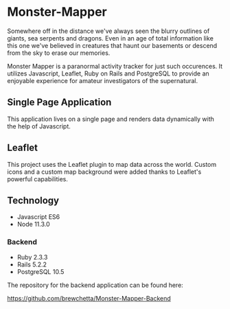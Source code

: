 # Monster-Mapper
Somewhere off in the distance we've always seen the blurry outlines of giants, sea serpents and dragons. Even in an age of total information like this one we've believed in creatures that haunt our basements or descend from the sky to erase our memories.

Monster Mapper is a paranormal activity tracker for just such occurences. It utilizes Javascript, Leaflet, Ruby on Rails and PostgreSQL to provide an enjoyable experience for amateur investigators of the supernatural.

## Single Page Application

This application lives on a single page and renders data dynamically with the help of Javascript.

## Leaflet

This project uses the Leaflet plugin to map data across the world. Custom icons and a custom map background were added thanks to Leaflet's powerful capabilities.

## Technology

* Javascript ES6
* Node 11.3.0

### Backend

* Ruby 2.3.3
* Rails 5.2.2
* PostgreSQL 10.5

The repository for the backend application can be found here:

https://github.com/brewchetta/Monster-Mapper-Backend
